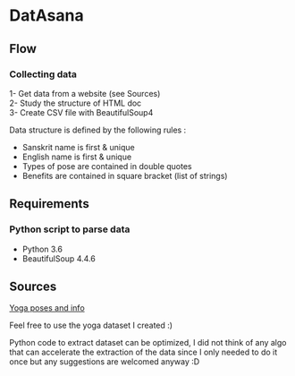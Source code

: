 # DatAsana  

## Flow  
### Collecting data  
1- Get data from a website (see Sources)  
2- Study the structure of HTML doc  
3- Create CSV file with BeautifulSoup4  

Data structure is defined by the following rules :  
* Sanskrit name is first & unique  
* English name is first & unique  
* Types of pose are contained in double quotes  
* Benefits are contained in square bracket (list of strings)  

## Requirements   
### Python script to parse data  
- Python 3.6
- BeautifulSoup 4.4.6  

## Sources 
[Yoga poses and info](https://www.yogajournal.com)  

Feel free to use the yoga dataset I created :)  

Python code to extract dataset can be optimized, I did not think of any algo that can accelerate the extraction of the data since I only needed to do it once but any suggestions are welcomed anyway :D  

